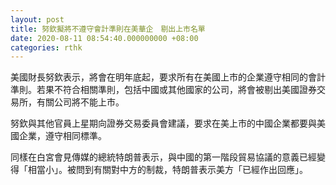 ```yaml
---
layout: post
title: 努欽擬將不遵守會計準則在美華企　剔出上市名單
date: 2020-08-11 08:54:40.000000000 +08:00
categories: rthk
---
```


美國財長努欽表示，將會在明年底起，要求所有在美國上市的企業遵守相同的會計準則。若果不符合相關準則，包括中國或其他國家的公司，將會被剔出美國證券交易所，有關公司將不能上市。

努欽與其他官員上星期向證券交易委員會建議，要求在美上市的中國企業都要與美國企業，遵守相同標準。

同樣在白宮會見傳媒的總統特朗普表示，與中國的第一階段貿易協議的意義已經變得「相當小」。被問到有關對中方的制裁，特朗普表示美方「已經作出回應」。
